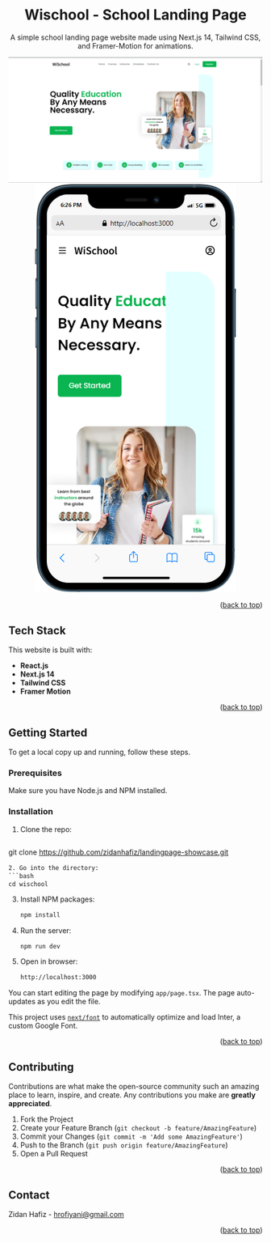 <a name="readme-top"></a>

<div align="center">
  <h1>Wischool - School Landing Page</h1>
  <p>
    A simple school landing page website made using Next.js 14, Tailwind CSS, and Framer-Motion for animations.
  </p>
  <img src="/wischool/public/desktop.png" alt="desktop">
  <img src="/wischool/public/iphone.png" alt="iphone">
</div>

<p align="right">(<a href="#readme-top">back to top</a>)</p>

## Tech Stack

This website is built with:
- **React.js**
- **Next.js 14**
- **Tailwind CSS**
- **Framer Motion**

<p align="right">(<a href="#readme-top">back to top</a>)</p>

## Getting Started

To get a local copy up and running, follow these steps.

### Prerequisites

Make sure you have Node.js and NPM installed.

### Installation

1. Clone the repo:
   ```bash
  git clone https://github.com/zidanhafiz/landingpage-showcase.git
   ```
2. Go into the directory:
   ```bash
   cd wischool
   ```
3. Install NPM packages:
	 ```bash
	 npm install
	 ```
4. Run the server:
	```bash
	npm run dev
	```
5. Open in browser:
	```bash
	http://localhost:3000
	```

You can start editing the page by modifying `app/page.tsx`. The page auto-updates as you edit the file.

This project uses [`next/font`](https://nextjs.org/docs/basic-features/font-optimization) to automatically optimize and load Inter, a custom Google Font.
<p align="right">(<a href="#readme-top">back to top</a>)</p>

## Contributing

Contributions are what make the open-source community such an amazing place to learn, inspire, and create. Any contributions you make are **greatly appreciated**.

1.  Fork the Project
2.  Create your Feature Branch (`git checkout -b feature/AmazingFeature`)
3.  Commit your Changes (`git commit -m 'Add some AmazingFeature'`)
4.  Push to the Branch (`git push origin feature/AmazingFeature`)
5.  Open a Pull Request

<p align="right">(<a href="#readme-top">back to top</a>)</p>

## Contact

Zidan Hafiz - hrofiyani@gmail.com

<p align="right">(<a href="#readme-top">back to top</a>)</p> 